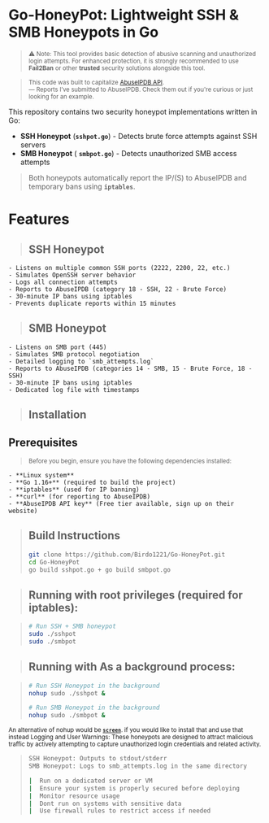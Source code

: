 # Go-HoneyPot: Lightweight SSH & SMB Honeypots in Go


> <sup> ⚠️ Note: This tool provides basic detection of abusive scanning and unauthorized login attempts. For enhanced protection, it is strongly recommended to use **Fail2Ban** or other **trusted** security solutions alongside this tool. </sup>

> <sup> This code was built to capitalize [AbuseIPDB API](https://www.abuseipdb.com/user/137416). </sup>  
> <sup> — Reports I’ve submitted to AbuseIPDB. Check them out if you're curious or just looking for an example.</sup>

This repository contains two security honeypot implementations written in Go:
- **SSH Honeypot** (**`sshpot.go`**) - Detects brute force attempts against SSH servers
- **SMB Honeypot** ( **`smbpot.go`**) - Detects unauthorized SMB access attempts

> Both honeypots automatically report the IP/(S) to AbuseIPDB and temporary bans using **`iptables`**.

 # Features

> ## SSH Honeypot

```
- Listens on multiple common SSH ports (2222, 2200, 22, etc.)
- Simulates OpenSSH server behavior
- Logs all connection attempts
- Reports to AbuseIPDB (category 18 - SSH, 22 - Brute Force)
- 30-minute IP bans using iptables
- Prevents duplicate reports within 15 minutes

```
>## SMB Honeypot
```
- Listens on SMB port (445)
- Simulates SMB protocol negotiation
- Detailed logging to `smb_attempts.log`
- Reports to AbuseIPDB (categories 14 - SMB, 15 - Brute Force, 18 - SSH)
- 30-minute IP bans using iptables
- Dedicated log file with timestamps
```

> ## Installation
## Prerequisites

> <sup> Before you begin, ensure you have the following dependencies installed: </sup>
```
- **Linux system**
- **Go 1.16+** (required to build the project)
- **iptables** (used for IP banning)
- **curl** (for reporting to AbuseIPDB)
- **AbuseIPDB API key** (Free tier available, sign up on their website)
```

> ## Build Instructions
> ```bash
> git clone https://github.com/Birdo1221/Go-HoneyPot.git
> cd Go-HoneyPot
> go build sshpot.go + go build smbpot.go
> ```

> ## Running with root privileges (required for iptables):

> ```bash
> # Run SSH + SMB honeypot
> sudo ./sshpot
> sudo ./smbpot
> ```

> ## Running with As a background process:

> ```bash
> # Run SSH Honeypot in the background
> nohup sudo ./sshpot &
> 
> # Run SMB Honeypot in the background
> nohup sudo ./smbpot & 
> ```

<sup> An alternative of nohup would be [**`screen`**](https://www.geeksforgeeks.org/screen-command-in-linux-with-examples/).  if you would like to install that and use that instead
   Logging and User Warnings:
  These honeypots are designed to attract malicious traffic by actively attempting to capture unauthorized login credentials and related activity.</sup>


> ```bash
> SSH Honeypot: Outputs to stdout/stderr
> SMB Honeypot: Logs to smb_attempts.log in the same directory
> 
> |  Run on a dedicated server or VM
> |  Ensure your system is properly secured before deploying
> |  Monitor resource usage
> |  Dont run on systems with sensitive data
> |  Use firewall rules to restrict access if needed
> ```
